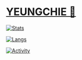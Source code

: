 # [YEUNGCHIE 🍉](https://www.cnblogs.com/yeungchie)

[![Stats](https://github-readme-stats.vercel.app/api?username=yeungchie&theme=onedark&custom_title=Stats)](https://github.com/yeungchie)

[![Langs](https://github-readme-stats.vercel.app/api/top-langs/?username=yeungchie&theme=onedark&hide_progress=false&custom_title=Languages)](https://github.com/yeungchie)

[![Activity](https://github-readme-activity-graph.vercel.app/graph?username=yeungchie&theme=github-compact&custom_title=Activity&title_color=ddbf7c&hide_border=true)](https://github.com/yeungchie)
